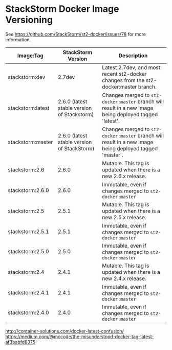 # StackStorm Docker Image Versioning

See https://github.com/StackStorm/st2-docker/issues/78 for more information.

| Image:Tag | StackStorm Version | Description |
|-----------|--------------------|-------------|
| stackstorm:dev | 2.7dev | Latest 2.7dev, and most recent st2-docker changes from the st2-docker:master branch. |
| stackstorm:latest | 2.6.0 (latest stable version of Stackstorm) | Changes merged to `st2-docker:master` branch will result in a new image being deployed tagged 'latest'. |
| stackstorm:master | 2.6.0 (latest stable version of StackStorm) | Changes merged to `st2-docker:master` branch will result in a new image being deployed tagged 'master'. |
| stackstorm:2.6 | 2.6.0 | Mutable. This tag is updated when there is a new 2.6.x release. |
| stackstorm:2.6.0 | 2.6.0 | Immutable, even if changes merged to `st2-docker:master` |
| stackstorm:2.5 | 2.5.1 | Mutable. This tag is updated when there is a new 2.5.x release. |
| stackstorm:2.5.1 | 2.5.1 | Immutable, even if changes merged to `st2-docker:master` |
| stackstorm:2.5.0 | 2.5.0 | Immutable, even if changes merged to `st2-docker:master` |
| stackstorm:2.4 | 2.4.1 | Mutable. This tag is updated when there is a new 2.4.x release. |
| stackstorm:2.4.1 | 2.4.1 | Immutable, even if changes merged to `st2-docker:master` |
| stackstorm:2.4.0 | 2.4.0 | Immutable, even if changes merged to `st2-docker:master` |

http://container-solutions.com/docker-latest-confusion/
https://medium.com/@mccode/the-misunderstood-docker-tag-latest-af3babfd6375
